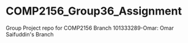 # COMP2156_Group36_Assignment
Group Project repo for COMP2156 
Branch 101333289-Omar: Omar Saifuddin's Branch
